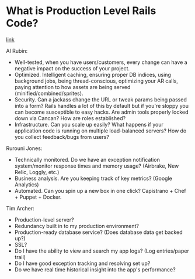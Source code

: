 # What is Production Level Rails Code?
[link](http://www.reddit.com/r/rails/comments/1wxt7k/what_is_production_level_rails_code/)

Al Rubin:

- Well-tested, when you have users/customers, every change can have a negative impact on the success of your project.
- Optimized. Intelligent caching, ensuring proper DB indices, using background jobs, being thread-conscious, optimizing your AR calls, paying attention to how assets are being served (minified/combined/sprites).
- Security. Can a jackass change the URL or tweak params being passed into a form? Rails handles a lot of this by default but if you're sloppy you can become susceptible to easy hacks. Are admin tools properly locked down via Cancan? How are roles established?
- Infrastructure. Can you scale up easily? What happens if your application code is running on multiple load-balanced servers? How do you collect feedback/bugs from users?

Rurouni Jones:

- Technically monitored. Do we have an exception notification system/monitor response times and memory usage? (Airbrake, New Relic, Loggly, etc.)
- Business analysis. Are you keeping track of key metrics? (Google Analytics)
- Automated. Can you spin up a new box in one click? Capistrano + Chef + Puppet + Docker.

Tim Archer:

- Production-level server?
- Redundancy built in to my production environment?
- Production-ready database service? (Does database data get backed up?)
- SSL?
- Do I have the ability to view and search my app logs? (Log entries/paper trail)
- Do I have good exception tracking and resolving set up?
- Do we have real time historical insight into the app's performance?
